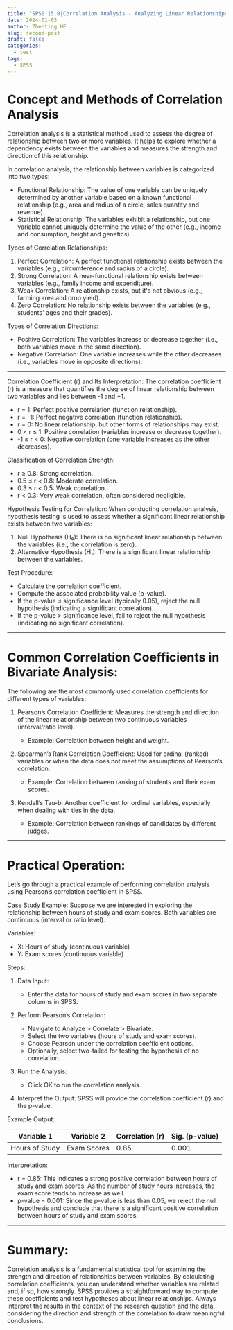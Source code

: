 ```yaml
---
title: "SPSS 15.0|Correlation Analysis - Analyzing Linear Relationships Between Variables"
date: 2024-01-03
author: Zhenting HE
slug: second-post
draft: false
categories:
  - test
tags:
  - SPSS
---
```

# Concept and Methods of Correlation Analysis

Correlation analysis is a statistical method used to assess the degree of relationship between two or more variables. It helps to explore whether a dependency exists between the variables and measures the strength and direction of this relationship.

In correlation analysis, the relationship between variables is categorized into two types:
- Functional Relationship: The value of one variable can be uniquely determined by another variable based on a known functional relationship (e.g., area and radius of a circle, sales quantity and revenue).
- Statistical Relationship: The variables exhibit a relationship, but one variable cannot uniquely determine the value of the other (e.g., income and consumption, height and genetics).

 Types of Correlation Relationships:
1. Perfect Correlation: A perfect functional relationship exists between the variables (e.g., circumference and radius of a circle).
2. Strong Correlation: A near-functional relationship exists between variables (e.g., family income and expenditure).
3. Weak Correlation: A relationship exists, but it's not obvious (e.g., farming area and crop yield).
4. Zero Correlation: No relationship exists between the variables (e.g., students' ages and their grades).

 Types of Correlation Directions:
- Positive Correlation: The variables increase or decrease together (i.e., both variables move in the same direction).
- Negative Correlation: One variable increases while the other decreases (i.e., variables move in opposite directions).

---

 Correlation Coefficient (r) and Its Interpretation:
The correlation coefficient (r) is a measure that quantifies the degree of linear relationship between two variables and lies between -1 and +1.

- r = 1: Perfect positive correlation (function relationship).
- r = -1: Perfect negative correlation (function relationship).
- r = 0: No linear relationship, but other forms of relationships may exist.
- 0 < r ≤ 1: Positive correlation (variables increase or decrease together).
- -1 ≤ r < 0: Negative correlation (one variable increases as the other decreases).

 Classification of Correlation Strength:
- r ≥ 0.8: Strong correlation.
- 0.5 ≤ r < 0.8: Moderate correlation.
- 0.3 ≤ r < 0.5: Weak correlation.
- r < 0.3: Very weak correlation, often considered negligible.

 Hypothesis Testing for Correlation:
When conducting correlation analysis, hypothesis testing is used to assess whether a significant linear relationship exists between two variables:

1. Null Hypothesis (H₀): There is no significant linear relationship between the variables (i.e., the correlation is zero).
2. Alternative Hypothesis (H₁): There is a significant linear relationship between the variables.

Test Procedure:
- Calculate the correlation coefficient.
- Compute the associated probability value (p-value).
- If the p-value ≤ significance level (typically 0.05), reject the null hypothesis (indicating a significant correlation).
- If the p-value > significance level, fail to reject the null hypothesis (indicating no significant correlation).

---

# Common Correlation Coefficients in Bivariate Analysis:
The following are the most commonly used correlation coefficients for different types of variables:

1. Pearson’s Correlation Coefficient: Measures the strength and direction of the linear relationship between two continuous variables (interval/ratio level).
   - Example: Correlation between height and weight.

2. Spearman’s Rank Correlation Coefficient: Used for ordinal (ranked) variables or when the data does not meet the assumptions of Pearson’s correlation.
   - Example: Correlation between ranking of students and their exam scores.

3. Kendall’s Tau-b: Another coefficient for ordinal variables, especially when dealing with ties in the data.
   - Example: Correlation between rankings of candidates by different judges.

---

# Practical Operation: 

Let’s go through a practical example of performing correlation analysis using Pearson’s correlation coefficient in SPSS.

 Case Study Example:
Suppose we are interested in exploring the relationship between hours of study and exam scores. Both variables are continuous (interval or ratio level).

Variables:
- X: Hours of study (continuous variable)
- Y: Exam scores (continuous variable)

Steps:

1. Data Input:
   - Enter the data for hours of study and exam scores in two separate columns in SPSS.

2. Perform Pearson’s Correlation:
   - Navigate to Analyze > Correlate > Bivariate.
   - Select the two variables (hours of study and exam scores).
   - Choose Pearson under the correlation coefficient options.
   - Optionally, select two-tailed for testing the hypothesis of no correlation.

3. Run the Analysis:
   - Click OK to run the correlation analysis.

4. Interpret the Output:
   SPSS will provide the correlation coefficient (r) and the p-value.

Example Output:

| Variable 1        | Variable 2       | Correlation (r) | Sig. (p-value) |
|-------------------|------------------|-----------------|----------------|
| Hours of Study    | Exam Scores      | 0.85            | 0.001          |

Interpretation:
- r = 0.85: This indicates a strong positive correlation between hours of study and exam scores. As the number of study hours increases, the exam score tends to increase as well.
- p-value = 0.001: Since the p-value is less than 0.05, we reject the null hypothesis and conclude that there is a significant positive correlation between hours of study and exam scores.

---

# Summary:

Correlation analysis is a fundamental statistical tool for examining the strength and direction of relationships between variables. By calculating correlation coefficients, you can understand whether variables are related and, if so, how strongly. SPSS provides a straightforward way to compute these coefficients and test hypotheses about linear relationships. Always interpret the results in the context of the research question and the data, considering the direction and strength of the correlation to draw meaningful conclusions.
